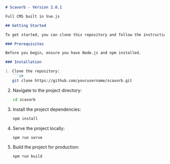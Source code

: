 

```markdown
# Scavorb - Version 2.0.1

Full CMS built in Vue.js

## Getting Started

To get started, you can clone this repository and follow the instructions below:

### Prerequisites

Before you begin, ensure you have Node.js and npm installed.

### Installation

1. Clone the repository:
   ```sh
   git clone https://github.com/yourusername/scavorb.git
   ```

2. Navigate to the project directory:
   ```sh
   cd scavorb
   ```

3. Install the project dependencies:
   ```sh
   npm install
   ```

4. Serve the project locally:
   ```sh
   npm run serve
   ```

5. Build the project for production:
   ```sh
   npm run build
   ```
